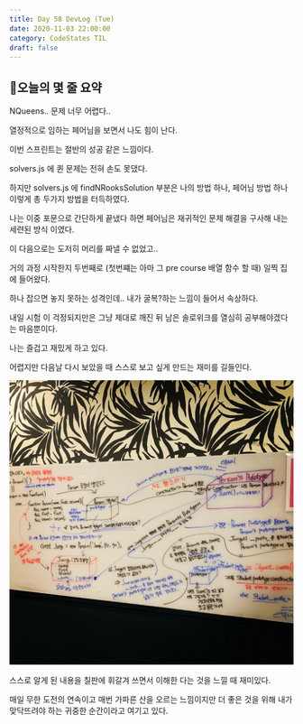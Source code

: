 ```yaml
---
title: Day 58 DevLog (Tue)
date: 2020-11-03 22:00:00
category: CodeStates TIL
draft: false
---
```


## 🍠오늘의 몇 줄 요약

NQueens.. 문제 너무 어렵다..

열정적으로 임하는 페어님을 보면서 나도 힘이 난다.

이번 스프린트는 절반의 성공 같은 느낌이다.

solvers.js 에 퀸 문제는 전혀 손도 못댔다.

하지만 solvers.js 에 findNRooksSolution 부분은 나의 방법 하나, 페어님 방법 하나 이렇게 총 두가지 방법을 터득하였다.

나는 이중 포문으로 간단하게 끝냈다 하면 페어님은 재귀적인 문제 해결을 구사해 내는 세련된 방식 이였다.

이 다음으로는 도저히 머리를 짜낼 수 없었고..

거의 과정 시작한지 두번째로 (첫번쨰는 아마 그 pre course 배열 함수 할 때) 일찍 집에 들어왔다.

하나 잡으면 놓지 못하는 성격인데.. 내가 굴복?하는 느낌이 들어서 속상하다.

내일 시험 이 걱정되지만은 그냥 제대로 깨진 뒤 남은 솔로위크를 열심히 공부해야겠다는 마음뿐이다.

나는 즐겁고 재밌게 하고 있다.

어렵지만 다음날 다시 보았을 때 스스로 보고 싶게 만드는 재미를 길들인다.

![](./images/aboutoop.jpeg)

스스로 알게 된 내용을 칠판에 휘갈겨 쓰면서 이해한 다는 것을 느낄 때 재미있다.

매일 무한 도전의 연속이고 매번 가파른 산을 오르는 느낌이지만 더 좋은 것을 위해 내가 맞닥뜨려야 하는 귀중한 순간이라고 여기고 있다.
